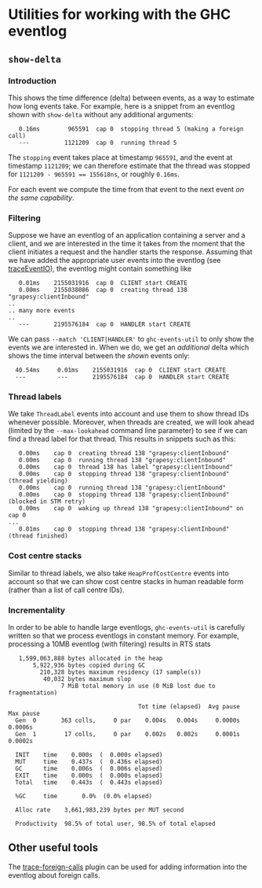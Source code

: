 # Utilities for working with the GHC eventlog

## `show-delta`

### Introduction

This shows the time difference (delta) between events, as a way to estimate
how long events take. For example, here is a snippet from an eventlog shown
with `show-delta` without any additional arguments:

```
   0.16ms        965591  cap 0  stopping thread 5 (making a foreign call)
   ---          1121209  cap 0  running thread 5
```

The `stopping` event takes place at timestamp `965591`, and the event at
timestamp `1121209`; we can therefore estimate that the thread was stopped for
`1121209 - 965591 == 155618ns`, or roughly `0.16ms`.

For each event we compute the time from that event to the next event _on the
same capability_.

### Filtering

Suppose we have an eventlog of an application containing a server and a client,
and we are interested in the time it takes from the moment that the client
initiates a request and the handler starts the response. Assuming that we have
added the appropriate user events into the eventlog
(see [traceEventIO](https://hackage.haskell.org/package/base-4.19.1.0/docs/Debug-Trace.html#v:traceEventIO)), the eventlog might contain something like

```
   0.01ms    2155031916  cap 0  CLIENT start CREATE
   0.00ms    2155038086  cap 0  creating thread 138 "grapesy:clientInbound"
..
.. many more events
..
   ---       2195576184  cap 0  HANDLER start CREATE
```

We can pass `--match 'CLIENT|HANDLER'` to `ghc-events-util` to only show the
events we are interested in. When we do, we get an _additional_ delta which
shows the time interval between the _shown_ events only:

```
  40.54ms     0.01ms    2155031916  cap 0  CLIENT start CREATE
  ---         ---       2195576184  cap 0  HANDLER start CREATE
```

### Thread labels

We take `ThreadLabel` events into account and use them to show thread IDs
whenever possible. Moreover, when threads are created, we will look ahead
(limited by the `--max-lookahead` command line parameter) to see if we can
find a thread label for that thread. This results in snippets such as this:

```
   0.00ms    cap 0  creating thread 138 "grapesy:clientInbound"
   0.00ms    cap 0  running thread 138 "grapesy:clientInbound"
   0.00ms    cap 0  thread 138 has label "grapesy:clientInbound"
   0.00ms    cap 0  stopping thread 138 "grapesy:clientInbound" (thread yielding)
   0.00ms    cap 0  running thread 138 "grapesy:clientInbound"
   0.00ms    cap 0  stopping thread 138 "grapesy:clientInbound" (blocked in STM retry)
   0.00ms    cap 0  waking up thread 138 "grapesy:clientInbound" on cap 0
...
   0.01ms    cap 0  stopping thread 138 "grapesy:clientInbound" (thread finished)
```

### Cost centre stacks

Similar to thread labels, we also take `HeapProfCostCentre` events into account
so that we can show cost centre stacks in human readable form (rather than a
list of call centre IDs).

### Incrementality

In order to be able to handle large eventlogs, `ghc-events-util` is carefully
written so that we process eventlogs in constant memory. For example, processing
a 10MB eventlog (with filtering) results in RTS stats

```
   1,599,063,888 bytes allocated in the heap
       5,922,936 bytes copied during GC
         210,328 bytes maximum residency (17 sample(s))
          40,032 bytes maximum slop
               7 MiB total memory in use (0 MiB lost due to fragmentation)

                                     Tot time (elapsed)  Avg pause  Max pause
  Gen  0       363 colls,     0 par    0.004s   0.004s     0.0000s    0.0006s
  Gen  1        17 colls,     0 par    0.002s   0.002s     0.0001s    0.0002s

  INIT    time    0.000s  (  0.000s elapsed)
  MUT     time    0.437s  (  0.436s elapsed)
  GC      time    0.006s  (  0.006s elapsed)
  EXIT    time    0.000s  (  0.000s elapsed)
  Total   time    0.443s  (  0.443s elapsed)

  %GC     time       0.0%  (0.0% elapsed)

  Alloc rate    3,661,983,239 bytes per MUT second

  Productivity  98.5% of total user, 98.5% of total elapsed
```

## Other useful tools

The [trace-foreign-calls](https://github.com/well-typed/trace-foreign-calls)
plugin can be used for adding information into the eventlog about foreign calls.